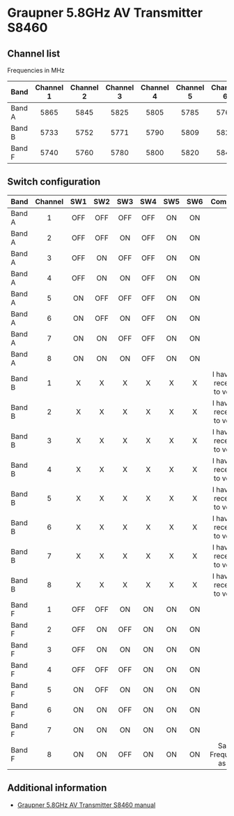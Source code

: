 # Graupner 5.8GHz AV Transmitter S8460

## Channel list

Frequencies in MHz

| Band   | Channel 1 | Channel 2 | Channel 3 | Channel 4 | Channel 5 | Channel 6 | Channel 7 | Channel 8 |
|--------|:---------:|:---------:|:---------:|:---------:|:---------:|:---------:|:---------:|:---------:|
| Band A | 5865      | 5845      | 5825      | 5805      | 5785      | 5765      | 5745      | 5745      |
| Band B | 5733      | 5752      | 5771      | 5790      | 5809      | 5828      | 5847      | 5866      |
| Band F | 5740      | 5760      | 5780      | 5800      | 5820      | 5840      | 5860      | 5860      |

## Switch configuration

| Band   | Channel | SW1 | SW2 | SW3 | SW4 | SW5 | SW6 | Comment                      |
|--------|:-------:|:---:|:---:|:---:|:---:|:---:|:---:|:----------------------------:|
| Band A | 1       | OFF | OFF | OFF | OFF | ON  | ON  |                              |
| Band A | 2       | OFF | OFF | ON  | OFF | ON  | ON  |                              |
| Band A | 3       | OFF | ON  | OFF | OFF | ON  | ON  |                              |
| Band A | 4       | OFF | ON  | ON  | OFF | ON  | ON  |                              |
| Band A | 5       | ON  | OFF | OFF | OFF | ON  | ON  |                              |
| Band A | 6       | ON  | OFF | ON  | OFF | ON  | ON  |                              |
| Band A | 7       | ON  | ON  | OFF | OFF | ON  | ON  |                              |
| Band A | 8       | ON  | ON  | ON  | OFF | ON  | ON  |                              |
| Band B | 1       | X   | X   | X   | X   | X   | X   | I have no receiver to verify |
| Band B | 2       | X   | X   | X   | X   | X   | X   | I have no receiver to verify |
| Band B | 3       | X   | X   | X   | X   | X   | X   | I have no receiver to verify |
| Band B | 4       | X   | X   | X   | X   | X   | X   | I have no receiver to verify |
| Band B | 5       | X   | X   | X   | X   | X   | X   | I have no receiver to verify |
| Band B | 6       | X   | X   | X   | X   | X   | X   | I have no receiver to verify |
| Band B | 7       | X   | X   | X   | X   | X   | X   | I have no receiver to verify |
| Band B | 8       | X   | X   | X   | X   | X   | X   | I have no receiver to verify |
| Band F | 1       | OFF | OFF | ON  | ON  | ON  | ON  |                              |
| Band F | 2       | OFF | ON  | OFF | ON  | ON  | ON  |                              |
| Band F | 3       | OFF | ON  | ON  | ON  | ON  | ON  |                              |
| Band F | 4       | OFF | OFF | OFF | ON  | ON  | ON  |                              |
| Band F | 5       | ON  | OFF | ON  | ON  | ON  | ON  |                              |
| Band F | 6       | ON  | ON  | OFF | ON  | ON  | ON  |                              |
| Band F | 7       | ON  | ON  | ON  | ON  | ON  | ON  |                              |
| Band F | 8       | ON  | ON  | OFF | ON  | ON  | ON  | Same Frequency as F7         |

## Additional information

* [Graupner 5.8GHz AV Transmitter S8460 manual](https://www.graupner.com/media/pdf/48/fc/28/S8460_Transmitter_25mW_de_en_it_fr5a30cfa367675.pdf)
